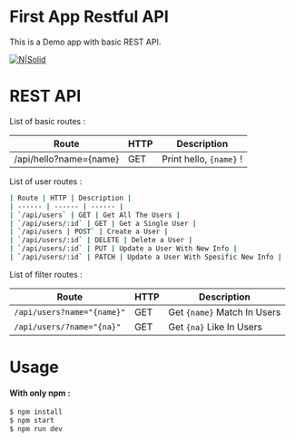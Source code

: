 # First App Restful API
This is a Demo app with basic REST API.

[![N|Solid](https://cldup.com/dTxpPi9lDf.thumb.png)](https://nodesource.com/products/s)

# REST API
List of basic routes :

| Route | HTTP | Description |
| ------ | ------ | ------ |
| /api/hello?name={name} | GET | Print hello, `{name}` ! |

List of user routes :

```sh
| Route | HTTP | Description |
| ------ | ------ | ------ |
| `/api/users` | GET | Get All The Users |
| `/api/users/:id` | GET | Get a Single User |
| `/api/users | POST` | Create a User |
| `/api/users/:id` | DELETE | Delete a User |
| `/api/users/:id` | PUT | Update a User With New Info |
| `/api/users/:id` | PATCH | Update a User With Spesific New Info |
```

List of filter routes :

| Route | HTTP | Description |
| ------ | ------ | ------ |
| `/api/users?name="{name}"` | GET | Get `{name}` Match In Users |
| `/api/users/?name="{na}"` | GET | Get `{na}` Like In Users |

# Usage

#### With only npm :
```sh
$ npm install
$ npm start
$ npm run dev
```
